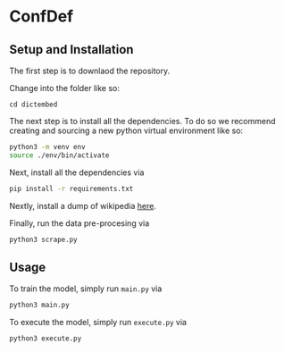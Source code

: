 # ConfDef

## Setup and Installation

The first step is to downlaod the repository.


Change into the folder like so:

```
cd dictembed
```

The next step is to install all the dependencies. To do so we recommend creating and sourcing a new python virtual environment like so:

```bash
python3 -m venv env
source ./env/bin/activate
```

Next, install all the dependencies via

```bash
pip install -r requirements.txt
```

Nextly, install a dump of wikipedia [here](https://dumps.wikimedia.org/).

Finally, run the data pre-procesing via

```bash
python3 scrape.py
```

## Usage

To train the model, simply run `main.py` via

```bash
python3 main.py
```

To execute the model, simply run `execute.py` via

```bash
python3 execute.py
```

